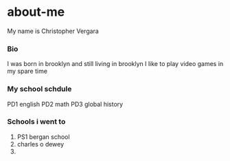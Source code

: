 # about-me
 My name is Christopher Vergara
### Bio
 I was born in brooklyn and still living in brooklyn I like to play video games in my spare time 
### My school schdule
PD1 english
PD2 math
PD3 global history 
### Schools i went to
1. PS1 bergan school
2. charles o dewey 
3. 